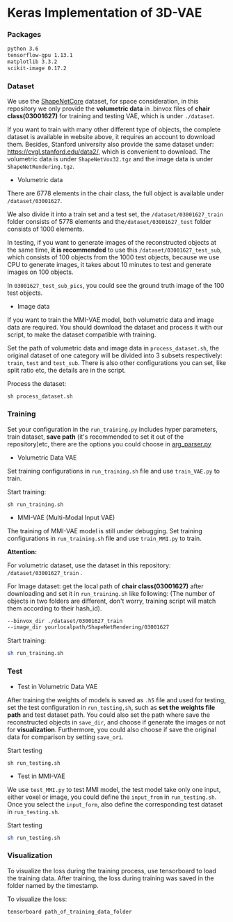 # Keras Implementation of 3D-VAE

### Packages

```markdown
python 3.6
tensorflow-gpu 1.13.1
matplotlib 3.3.2
scikit-image 0.17.2 
```

### Dataset

We use the [ShapeNetCore](https://www.shapenet.org/download/shapenetcore) dataset, for space consideration, in this repository we only provide the **volumetric data** in .binvox files of **chair class(03001627)** for training and testing VAE, which is under `./dataset`. 

If you want to train with many other different type of objects, the complete dataset is available in website above, it requires an account to download them. Besides, Stanford university also provide the same dataset under: https://cvgl.stanford.edu/data2/, which is convenient to download. The volumetric data is under `ShapeNetVox32.tgz` and the image data is under `ShapeNetRendering.tgz`.



- Volumetric data

There are 6778 elements in the chair class, the full object is available under `/dataset/03001627`. 

We also divide it into a train set and a test set, the `/dataset/03001627_train` folder consists of 5778 elements and the`/dataset/03001627_test` folder consists of 1000 elements.

In testing, if you want to generate images of the reconstructed objects at the same time, **it is recommended** to use this `/dataset/03001627_test_sub`, which consists of 100 objects from the 1000 test objects, because we use CPU to generate images, it takes about 10 minutes to test and generate images on 100 objects.

In `03001627_test_sub_pics`, you could see the ground truth image of the 100 test objects.

- Image data

If you want to train the MMI-VAE model, both volumetric data and image data are required. You should download the dataset and process it with our script, to make the dataset compatible with training.

Set the path of volumetric data and image data in `process_dataset.sh`, the original dataset of one category will be  divided into 3 subsets respectively: `train`, `test` and `test_sub`. There is also other configurations you can set, like split ratio etc, the details are in the script.

Process the dataset:

```
sh process_dataset.sh
```

 

### Training

Set your configuration in the `run_training.py` includes hyper parameters, train dataset, **save path** (it's recommended to set it out of the repository)etc, there are the options you could choose in [arg_parser.py](https://github.com/Mingy2018/MMI-VAE/blob/main/utils/arg_parser.py)

- Volumetric Data VAE

Set training configurations in `run_training.sh` file and use `train_VAE.py` to train.

Start training:

```shell
sh run_training.sh
```

- MMI-VAE (Multi-Modal Input VAE)

The training of MMI-VAE model is still under debugging. Set training configurations in `run_training.sh` file and use `train_MMI.py` to train.

**Attention:**

For volumetric dataset, use the dataset in this repository:  `/dataset/03001627_train` .

For Image dataset: get the local path of **chair class(03001627)** after downloading and set it in `run_training.sh` like following: (The number of objects in two folders are different, don't worry, training script will match them according to their hash_id).

```sh
--binvox_dir ./dataset/03001627_train
--image_dir yourlocalpath/ShapeNetRendering/03001627
```

Start training:

```sh
sh run_training.sh
```



### Test

- Test in Volumetric Data VAE

After training the weights of models is saved as `.h5` file and used for testing, set the test configuration in `run_testing,sh`, such as **set the weights file path** and test dataset path. You could also set the path where save the reconstructed objects in `save_dir`, and choose if generate the images or not for **visualization**. Furthermore, you could also choose if save the original data for comparison by setting `save_ori`.

Start testing

```shell
sh run_testing.sh
```

- Test in MMI-VAE

We use `test_MMI.py` to test MMI model, the test model take only one input, either voxel or image, you could define the `input_from` in `run_testing.sh`. Once you select the `input_form`, also define the corresponding test dataset in `run_testing.sh`.

Start testing

```sh
sh run_testing.sh
```



### Visualization

To visualize the loss during the training process, use tensorboard to load the training data. After training, the loss during training was saved in the folder named by the timestamp.

To visualize the loss:

```sh
tensorboard path_of_training_data_folder
```

